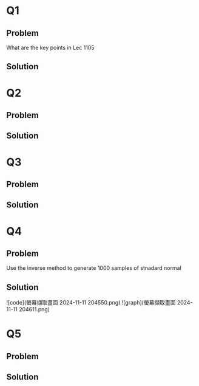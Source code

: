 # Q1
## Problem
What are the key points in Lec 1105
## Solution
# Q2
## Problem
## Solution
# Q3
## Problem
## Solution
# Q4
## Problem
Use the inverse method to generate 1000 samples of stnadard normal
## Solution
![code](螢幕擷取畫面 2024-11-11 204550.png)
![graph](螢幕擷取畫面 2024-11-11 204611.png)
# Q5
## Problem
## Solution

